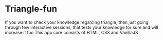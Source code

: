 # Triangle-fun
If you want to check your knowledge regarding triangle, then just going through
few interactive sessions, that tests your knowledge for sure and will increase it too
This app core consists of HTML, CSS and VanillaJS
